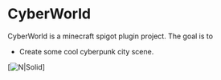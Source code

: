 # CyberWorld


CyberWorld is a minecraft spigot plugin project. The goal is to 

  - Create some cool cyberpunk city scene.

[![N|Solid](https://github.com/kuohsuanlo/CyberWorld/blob/master/images/2016-12-28_22.05.33.png?raw=true)]